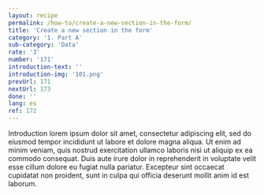 ```yaml
---
layout: recipe
permalink: /how-to/create-a-new-section-in-the-form/
title: 'Create a new section in the form'
category: '1. Part A'
sub-category: 'Data'
rate: '3'
number: '171'
introduction-text: ''
introduction-img: '101.png'
prevUrl: 171
nextUrl: 173
done: ''
lang: es
ref: 172
---
```


Introduction lorem ipsum dolor sit amet, consectetur adipiscing elit, sed do eiusmod tempor incididunt ut labore et dolore magna aliqua. Ut enim ad minim veniam, quis nostrud exercitation ullamco laboris nisi ut aliquip ex ea commodo consequat. Duis aute irure dolor in reprehenderit in voluptate velit esse cillum dolore eu fugiat nulla pariatur. Excepteur sint occaecat cupidatat non proident, sunt in culpa qui officia deserunt mollit anim id est laborum.

